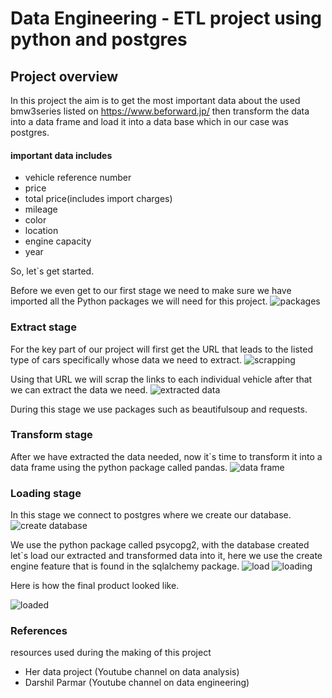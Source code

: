 # Data Engineering - ETL project using python and postgres

## Project overview
In this project the aim is to get the most important data about the used bmw3series listed on https://www.beforward.jp/ then transform the data into a data frame and load it into a data base which in our case was postgres.
#### important data includes
- vehicle reference number
- price
- total price(includes import charges)
- mileage
- color
- location
- engine capacity
- year

So, let`s get started.

Before we even get to our first stage we need to make sure we have imported all the Python packages we will need for this project.
![packages](https://github.com/EugeneMakanga/ETL_project/assets/166953108/57ac6424-590a-49b7-85b6-2f6dcbc431f2)


### Extract stage

For the key part of our project will first get the URL that leads to the listed type of cars specifically whose data we need to extract.
![scrapping](https://github.com/EugeneMakanga/ETL_project/assets/166953108/16bd138d-7958-4ca6-9b87-8b3534476e06)

Using that URL we will scrap the links to each individual vehicle after that we can extract the data we need.
![extracted data](https://github.com/EugeneMakanga/ETL_project/assets/166953108/a9433316-d3b6-41db-b96a-34a0d6fd2f27)


During this stage we use packages such as beautifulsoup and requests.

### Transform stage
After we have extracted the data needed, now it`s time to transform it into a data frame using the python package called pandas.
![data frame](https://github.com/EugeneMakanga/ETL_project/assets/166953108/65ad71d2-f12b-47ad-9cf9-1651afa8525a)

### Loading stage
In this stage we connect to postgres where we create our database.
![create database](https://github.com/EugeneMakanga/ETL_project/assets/166953108/b0e466ad-3f27-427e-bc8f-0436ccb8e734)

We use the python package called psycopg2,
with the database created let`s load our extracted and transformed data into it, here we use the create engine feature that is found in the sqlalchemy package.
![load](https://github.com/EugeneMakanga/ETL_project/assets/166953108/51eb52f0-c6db-496d-8b7e-64e30abbe8ee)
![loading](https://github.com/EugeneMakanga/ETL_project/assets/166953108/0cc9313d-3ec5-492d-ac53-14733397e624)

Here is how the final product looked like.

![loaded](https://github.com/EugeneMakanga/ETL_project/assets/166953108/614b54de-c9de-4193-9c9f-9d0645d704e4)


### References
resources used during the making of this project
- Her data project (Youtube channel on data analysis)
- Darshil Parmar (Youtube channel on data engineering)
